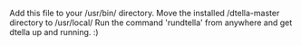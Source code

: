 Add this file to your /usr/bin/ directory.
Move the installed /dtella-master directory to /usr/local/
Run the command 'rundtella' from anywhere and get dtella up and running. :)